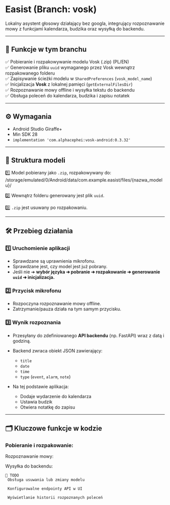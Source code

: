 # Easist (Branch: vosk)

Lokalny asystent głosowy działający bez googla, integrujący rozpoznawanie mowy z funkcjami kalendarza, budzika oraz wysyłką do backendu.

---

## 🚀 Funkcje w tym branchu

✅ Pobieranie i rozpakowywanie modelu Vosk (.zip) (PL/EN)  
✅ Generowanie pliku `uuid` wymaganego przez Vosk wewnątrz rozpakowanego folderu  
✅ Zapisywanie ścieżki modelu w `SharedPreferences` (`vosk_model_name`)  
✅ Inicjalizacja **Vosk** z lokalnej pamięci (`getExternalFilesDir`)  
✅ Rozpoznawanie mowy offline i wysyłka tekstu do backendu  
✅ Obsługa poleceń do kalendarza, budzika i zapisu notatek

---

## ⚙️ Wymagania

- Android Studio Giraffe+
- Min SDK 28
- `implementation 'com.alphacephei:vosk-android:0.3.32'`

---

## 📂 Struktura modeli

1️⃣ Model pobierany jako `.zip`, rozpakowywany do:
/storage/emulated/0/Android/data/com.example.easist/files/{nazwa_modelu}/

2️⃣ Wewnątrz folderu generowany jest plik `uuid`.

3️⃣ `.zip` jest usuwany po rozpakowaniu.

---

## 🛠️ Przebieg działania

### 1️⃣ Uruchomienie aplikacji
- Sprawdzane są uprawnienia mikrofonu.
- Sprawdzane jest, czy model jest już pobrany.
- Jeśli nie ➔ **wybór języka ➔ pobranie ➔ rozpakowanie ➔ generowanie `uuid` ➔ inicjalizacja.**

### 2️⃣ Przycisk mikrofonu
- Rozpoczyna rozpoznawanie mowy offline.
- Zatrzymanie/pauza działa na tym samym przycisku.

### 3️⃣ Wynik rozpoznania
- Przesyłany do zdefiniowanego **API backendu** (np. FastAPI) wraz z datą i godziną.
- Backend zwraca obiekt JSON zawierający:
  - `title`
  - `date`
  - `time`
  - `type` (`event`, `alarm`, `note`)

- Na tej podstawie aplikacja:
  - Dodaje wydarzenie do kalendarza
  - Ustawia budzik
  - Otwiera notatkę do zapisu

---

## 🗂️ Kluczowe funkcje w kodzie

### Pobieranie i rozpakowanie:

Rozpoznawanie mowy:

Wysyłka do backendu:

```
🎯 TODO
 Obsługa usuwania lub zmiany modelu

 Konfigurowalne endpointy API w UI

 Wyświetlanie historii rozpoznanych poleceń
